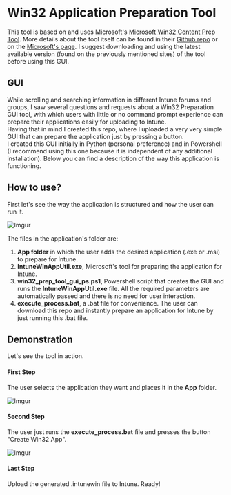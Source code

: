 # Win32 Application Preparation Tool 

This tool is based on and uses Microsoft's [Microsoft Win32 Content Prep Tool](https://github.com/microsoft/Microsoft-Win32-Content-Prep-Tool). More details about the tool itself can be found in their [Github repo](https://github.com/microsoft/Microsoft-Win32-Content-Prep-Tool) or on the [Microsoft's page](https://docs.microsoft.com/en-us/mem/intune/apps/apps-win32-prepare). I suggest downloading and using the latest available version (found on the previously mentioned sites) of the tool before using this GUI.

## GUI
While scrolling and searching information in different Intune forums and groups, I saw several questions and requests about a Win32 Preparation GUI tool, with which users with little or no command prompt experience can prepare their applications easily for uploading to Intune.  
Having that in mind I created this repo, where I uploaded a very very simple GUI that can prepare the application just by pressing a button.  
I created this GUI initially in Python (personal preference) and in Powershell (I recommend using this one because it is independent of any additional installation). Below you can find a description of the way this application is functioning. 

## How to use?
First let's see the way the application is structured and how the user can run it.

![Imgur](https://i.imgur.com/2lKYrxGl.png)

The files in the application's folder are:
1. **App folder** in which the user adds the desired application (.exe or .msi) to prepare for Intune.
2. **IntuneWinAppUtil.exe**, Microsoft's tool for preparing the application for Intune.
3. **win32_prep_tool_gui_ps.ps1**, Powershell script that creates the GUI and runs the **IntuneWinAppUtil.exe** file. All the required parameters are automatically passed and there is no need for user interaction.
4. **execute_process.bat**, a .bat file for convenience. The user can download this repo and instantly prepare an application for Intune by just running this .bat file.

## Demonstration
Let's see the tool in action.  
#### First Step 
The user selects the application they want and places it in the **App** folder.

![Imgur](https://i.imgur.com/fag7FGPl.png)  

#### Second Step
The user just runs the **execute_process.bat** file and presses the button "Create Win32 App".

![Imgur](https://i.imgur.com/tc7lM2ml.png)  

#### Last Step
Upload the generated .intunewin file to Intune.
Ready!
